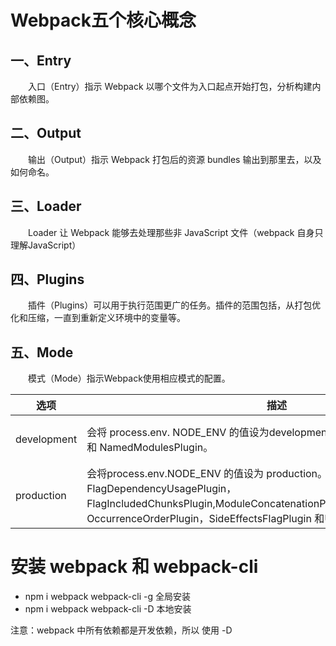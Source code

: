 # Webpack五个核心概念

## 一、Entry
&emsp;&emsp;入口（Entry）指示 Webpack 以哪个文件为入口起点开始打包，分析构建内部依赖图。

## 二、Output
&emsp;&emsp;输出（Output）指示 Webpack 打包后的资源 bundles 输出到那里去，以及如何命名。

## 三、Loader
&emsp;&emsp;Loader 让 Webpack 能够去处理那些非 JavaScript 文件（webpack 自身只理解JavaScript）

## 四、Plugins
&emsp;&emsp;插件（Plugins）可以用于执行范围更广的任务。插件的范围包括，从打包优化和压缩，一直到重新定义环境中的变量等。

## 五、Mode
&emsp;&emsp;模式（Mode）指示Webpack使用相应模式的配置。

|  选项   |  描述        |  <div style="width:100px"> 特点    |
|  ----  | ---------  | ----    |
| development  | 会将 process.env.    NODE_ENV 的值设为development。启用NamedChunksPlugin 和 NamedModulesPlugin。 |  能让代码本地调试运行的环境   |
| production  | 会将process.env.NODE_ENV 的值设为 production。启用FlagDependencyUsagePlugin，FlagIncludedChunksPlugin,ModuleConcatenationPlugin,NoEmitOnErrorsPlugin，OccurrenceOrderPlugin，SideEffectsFlagPlugin 和UglifyJsPlugin。 |   能让代码优化上线运行的环境  |

# 安装 webpack 和 webpack-cli
* npm i webpack webpack-cli -g 全局安装
* npm i webpack webpack-cli -D 本地安装

注意：webpack 中所有依赖都是开发依赖，所以 使用 -D
